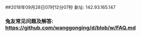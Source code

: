##2018年09月28日07时12分07秒 新址: 142.93.165.147
### 兔友常见问题及解答: https://github.com/wanggonging/d/blob/w/FAQ.md
